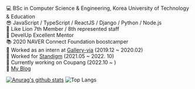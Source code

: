 💻 BSc in Computer Science & Engineering, Korea University of Technology & Education <br/>
😎 JavaScript / TypeScript / ReactJS / Django / Python / Node.js <br/>
🦁 Like Lion 7th Member / 8th represented staff <br/>
👨 DevelUp Excellent Mentor <br/>
📚 2020 NAVER Connect Foundation boostcamper <br/>
🏢 Worked as an intern at [Gallery-via](https://gallery-via.com/) (2019.12 ~ 2020.02) <br/>
🏢 Worked for [Standigm](https://www.standigm.com/main) (2021.05 ~ 2022. 10) <br />
🏢 Currently working on Coupang (2022.10 ~ )<br />
📘 [My Blog](https://velog.io/@hong7511059)

[![Anurag's github stats](https://github-readme-stats.vercel.app/api?username=Do-ho)](https://github.com/anuraghazra/github-readme-stats)
![Top Langs](https://github-readme-stats.vercel.app/api/top-langs/?username=Do-ho&layout=compact)
<!--
**Do-ho/Do-ho** is a ✨ _special_ ✨ repository because its `README.md` (this file) appears on your GitHub profile.

Here are some ideas to get you started:

- 🔭 I’m currently working on ...
- 🌱 I’m currently learning ...
- 👯 I’m looking to collaborate on ...
- 🤔 I’m looking for help with ...
- 💬 Ask me about ...
- 📫 How to reach me: ...
- 😄 Pronouns: ...
- ⚡ Fun fact: ...
-->

